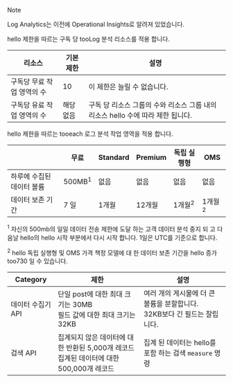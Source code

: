 
>[!NOTE]
>Log Analytics는 이전에 Operational Insights로 알려져 있었습니다.
>
>

hello 제한을 따르는 구독 당 tooLog 분석 리소스를 적용 합니다.

| 리소스 | 기본 제한 | 설명
| --- | --- | --- |
| 구독당 무료 작업 영역의 수 | 10 | 이 제한은 늘릴 수 없습니다. |
| 구독당 유료 작업 영역의 수 | 해당 없음 | 구독 당 리소스 그룹의 수와 리소스 그룹 내의 리소스 hello 수에 따라 제한 됩니다. | 


hello 제한을 따르는 tooeach 로그 분석 작업 영역을 적용 합니다.

|  | 무료 | Standard | Premium | 독립 실행형 | OMS |
| --- | --- | --- | --- | --- | --- |
| 하루에 수집된 데이터 볼륨 |500MB<sup>1</sup> |없음 |없음 | 없음 | 없음
| 데이터 보존 기간 |7 일 |1개월 |12개월 | 1개월<sup>2</sup> | 1개월 <sup>2</sup>|

<sup>1</sup> 자신의 500mb의 일일 데이터 전송 제한에 도달 하는 고객 데이터 분석 중지 되 고 다음날 hello의 hello 시작 부분에서 다시 시작 합니다. 1일은 UTC를 기준으로 합니다.

<sup>2</sup> hello 독립 실행형 및 OMS 가격 책정 모델에 대 한 데이터 보존 기간을 hello 증가 too730 일 수 있습니다.

| Category | 제한 | 설명
| --- | --- | --- |
| 데이터 수집기 API | 단일 post에 대한 최대 크기는 30MB<br>필드 값에 대한 최대 크기는 32KB | 여러 개의 게시물에 더 큰 볼륨을 분할합니다.<br>32KB보다 긴 필드는 잘립니다. |
| 검색 API | 집계되지 않은 데이터에 대한 반환된 5,000개 레코드<br>집계된 데이터에 대한 500,000개 레코드 | 집계 된 데이터는 hello를 포함 하는 검색 `measure` 명령
 
